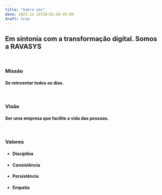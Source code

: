 ```yaml
---
title: "Sobre nós"
date: 2021-12-15T20:02:56-03:00
draft: true
---
```

## Em sintonia com a transformação digital. Somos a **RAVASYS**
&nbsp;
### Missão
#### Se reinventar todos os dias.
&nbsp;
### Visão
#### Ser uma empresa que facilite a vida das pessoas.
&nbsp;
### Valores
* #### Disciplina
* #### Consistência
* #### Persistência
* #### Empatia